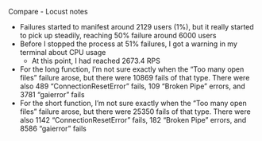 Compare - Locust notes

- Failures started to manifest around 2129 users (1%), but it really started to pick up steadily, reaching 50% failure around 6000 users
- Before I stopped the process at 51% failures, I got a warning in my terminal about CPU usage
    - At this point, I had reached 2673.4 RPS
- For the long function, I’m not sure exactly when the “Too many open files” failure arose, but there were 10869 fails of that type. There were also 489 “ConnectionResetError” fails,  109 “Broken Pipe” errors, and 3781 “gaierror” fails
- For the short function, I’m not sure exactly when the “Too many open files” failure arose, but there were 25350 fails of that type. There were also 1142 “ConnectionResetError” fails,  182 “Broken Pipe” errors, and 8586 “gaierror” fails
